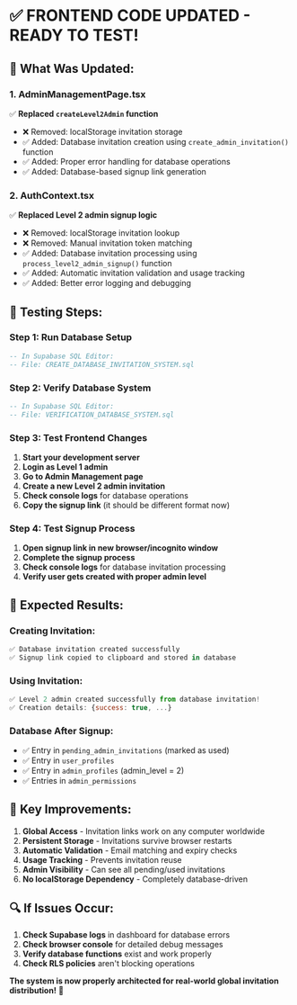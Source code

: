 # ✅ FRONTEND CODE UPDATED - READY TO TEST!

## 🔄 **What Was Updated:**

### **1. AdminManagementPage.tsx** 
✅ **Replaced `createLevel2Admin` function**
- ❌ Removed: localStorage invitation storage
- ✅ Added: Database invitation creation using `create_admin_invitation()` function
- ✅ Added: Proper error handling for database operations
- ✅ Added: Database-based signup link generation

### **2. AuthContext.tsx**
✅ **Replaced Level 2 admin signup logic**
- ❌ Removed: localStorage invitation lookup
- ❌ Removed: Manual invitation token matching
- ✅ Added: Database invitation processing using `process_level2_admin_signup()` function
- ✅ Added: Automatic invitation validation and usage tracking
- ✅ Added: Better error logging and debugging

## 🧪 **Testing Steps:**

### **Step 1: Run Database Setup**
```sql
-- In Supabase SQL Editor:
-- File: CREATE_DATABASE_INVITATION_SYSTEM.sql
```

### **Step 2: Verify Database System**
```sql
-- In Supabase SQL Editor:
-- File: VERIFICATION_DATABASE_SYSTEM.sql
```

### **Step 3: Test Frontend Changes**
1. **Start your development server**
2. **Login as Level 1 admin**
3. **Go to Admin Management page**
4. **Create a new Level 2 admin invitation**
5. **Check console logs** for database operations
6. **Copy the signup link** (it should be different format now)

### **Step 4: Test Signup Process**
1. **Open signup link in new browser/incognito window**
2. **Complete the signup process**
3. **Check console logs** for database invitation processing
4. **Verify user gets created with proper admin level**

## 🎯 **Expected Results:**

### **Creating Invitation:**
```javascript
✅ Database invitation created successfully
✅ Signup link copied to clipboard and stored in database
```

### **Using Invitation:**
```javascript
✅ Level 2 admin created successfully from database invitation!
✅ Creation details: {success: true, ...}
```

### **Database After Signup:**
- ✅ Entry in `pending_admin_invitations` (marked as used)
- ✅ Entry in `user_profiles` 
- ✅ Entry in `admin_profiles` (admin_level = 2)
- ✅ Entries in `admin_permissions`

## 🚀 **Key Improvements:**

1. **Global Access** - Invitation links work on any computer worldwide
2. **Persistent Storage** - Invitations survive browser restarts
3. **Automatic Validation** - Email matching and expiry checks
4. **Usage Tracking** - Prevents invitation reuse
5. **Admin Visibility** - Can see all pending/used invitations
6. **No localStorage Dependency** - Completely database-driven

## 🔍 **If Issues Occur:**

1. **Check Supabase logs** in dashboard for database errors
2. **Check browser console** for detailed debug messages
3. **Verify database functions** exist and work properly
4. **Check RLS policies** aren't blocking operations

**The system is now properly architected for real-world global invitation distribution!** 🎉
